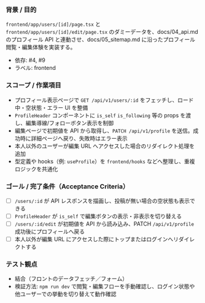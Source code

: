 ### 背景 / 目的
`frontend/app/users/[id]/page.tsx` と `frontend/app/users/[id]/edit/page.tsx` のダミーデータを、docs/04_api.md のプロフィール API と連動させ、docs/05_sitemap.md に沿ったプロフィール閲覧・編集体験を実装する。

- 依存: #4, #9
- ラベル: frontend

### スコープ / 作業項目
- プロフィール表示ページで `GET /api/v1/users/:id` をフェッチし、ロード中・空状態・エラー UI を整備
- `ProfileHeader` コンポーネントに `is_self` `is_following` 等の props を渡し、編集導線/フォローボタン表示を制御
- 編集ページで初期値を API から取得し、`PATCH /api/v1/profile` を送信。成功時に詳細ページへ戻り、失敗時はエラー表示
- 本人以外のユーザーが編集 URL へアクセスした場合のリダイレクト処理を追加
- 型定義や hooks（例: `useProfile`）を `frontend/hooks` などへ整理し、重複ロジックを共通化

### ゴール / 完了条件（Acceptance Criteria）
- [ ] `/users/:id` が API レスポンスを描画し、投稿が無い場合の空状態も表示できる
- [ ] `ProfileHeader` が `is_self` で編集ボタンの表示・非表示を切り替える
- [ ] `/users/:id/edit` が初期値を API から読み込み、PATCH `/api/v1/profile` 成功後にプロフィールへ戻る
- [ ] 本人以外が編集 URL にアクセスした際にトップまたはログインへリダイレクトする

### テスト観点
- 結合（フロントのデータフェッチ／フォーム）
- 検証方法: `npm run dev` で閲覧・編集フローを手動確認し、ログイン状態や他ユーザーでの挙動を切り替えて動作確認
